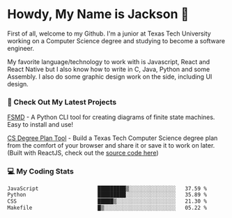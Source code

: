 # Howdy, My Name is Jackson 🤠

First of all, welcome to my Github. I'm a junior at Texas Tech University working on a Computer Science degree and studying to become a software engineer.

My favorite language/technology to work with is Javascript, React and React Native but I also know how to write in C, Java, Python and some Assembly. 
I also do some graphic design work on the side, including UI design.

### 🔨 Check Out My Latest Projects
[FSMD](https://github.com/jaxcksn/FSMD) - A Python CLI tool for creating diagrams of finite state machines. Easy to install and use!

[CS Degree Plan Tool](https://csplan.jaxcksn.dev/) - Build a Texas Tech Computer Science degree plan from the comfort of your browser and share it or save it to work on later. (Built with ReactJS, check out the [source code here](https://github.com/jaxcksn/CompSciDegreePlan))

<!---
jaxcksn/jaxcksn is a ✨ special ✨ repository because its `README.md` (this file) appears on your GitHub profile.
You can click the Preview link to take a look at your changes.
--->

### 💻 My Coding Stats
<!--START_SECTION:waka-->

```txt
JavaScript                   █████████▒░░░░░░░░░░░░░░░   37.59 %
Python                       █████████░░░░░░░░░░░░░░░░   35.89 %
CSS                          █████▒░░░░░░░░░░░░░░░░░░░   21.30 %
Makefile                     █▒░░░░░░░░░░░░░░░░░░░░░░░   05.22 %
```

<!--END_SECTION:waka-->

